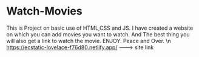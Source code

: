 # Watch-Movies

This is Project on basic use of HTML,CSS and JS. I have created a website on which you can add movies you want to watch. And The best thing you will also get a link to watch the movie. 
ENJOY. Peace and Over.
\n https://ecstatic-lovelace-f76d80.netlify.app/ ---> site link
